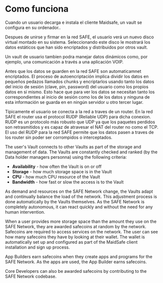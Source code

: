 # Como funciona

Cuando un usuario decarga e instala el cliente Maidsafe, un vault se configura en su ordenador..

Despues de unirse y firmar en la red SAFE, el usuarío verá un nuevo disco virtual montado en su sistema. Seleccionando este disco le mostrará los datos estáticos que han sido encriptados y distribuidos por otros vault.

Un vault de usuario tambien podra manejar datos dinámicos como, por ejemplo, una comunicación a través a una aplicación VOIP.

Antes que los datos se guarden en la red SAFE son automaticamnet encriptados. El proceso de autoencriptación implica dividir los datos en pequeños pedazos llamados chunks y encriptarlos usando tanto los datos del inicio de sesión (clave, pin, password) del usuario como los propios datos en sí mismo. Esto hace que para ver los datos se necesitan tanto los correspondientes al inicio de sesión como los de los datos y ninguna de esta información se guarda en en ningún servidor u otro tercer lugar.

Típicamente el usuario se conecta a la red a traves de un router. En la red SAFE el router usa el protocol RUDP (Reliable UDP) para dicha conexion. RUDP es un protocolo más robusto que UDP ya que los paquetes perdidos son retrasmitidos y es capaz de atravesar el NAT del router no como el TCP. El uso del RUDP para la red SAFE permite que los datos pasen a traves de los router sin poder ser corrompidos o interceptados.

The user's Vault connects to other Vaults as part of the storage and management of data. The Vaults are constantly checked and ranked (by the Data holder managers personna) using the following criteria:

* **Availability** - how often the Vault is on or off
* **Storage** - how much storage space is in the Vault
* **CPU** - how much CPU resource of the Vault
* **Bandwidth** - how fast or slow the access is to the Vault

As demand and resources on the SAFE Network change, the Vaults adapt and continually balance the load of the network. This adjustment process is done automatically by the Vaults themselves. As the SAFE Network is completely autonomous, it can react quickly and without the need for any human intervention.

When a user provides more storage space than the amount they use on the SAFE Network, they are awarded safecoins at random by the network. Safecoins are required to access services on the network. The user can see how many safecoins they have by looking at their wallet. The wallet is automatically set up and configured as part of the MaidSafe client installation and sign up process.

App Builders earn safecoins when they create apps and programs for the SAFE Network. As the apps are used, the App Builder earns safecoins.

Core Developers can also be awarded safecoins by contributing to the SAFE Network codebase.
